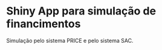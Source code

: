 Shiny App para simulação de financimentos
=========================================

Simulação pelo sistema PRICE e pelo sistema SAC.
